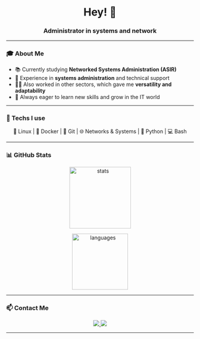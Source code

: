 <h1 align="center">Hey! 👋</h1>
<h3 align="center">Administrator in systems and network</h3>

---

### 🎓 About Me
- 📚 Currently studying **Networked Systems Administration (ASIR)**  
- 💼 Experience in **systems administration** and technical support  
- 👨‍🔧 Also worked in other sectors, which gave me **versatility and adaptability**  
- 🚀 Always eager to learn new skills and grow in the IT world  

---


### 🔧 Techs I use  
<p align="center">
  🐧 Linux | 🐳 Docker | 🔄 Git | 🌐 Networks & Systems | 🐍 Python | 💻 Bash
</p>

---

### 📊 GitHub Stats  
<p align="center">
  <img src="https://github-readme-stats.vercel.app/api?username=NBC0711-car&show_icons=true&theme=tokyonight" alt="stats" height="165"/>
</p>

<p align="center">
  <img src="https://github-readme-stats.vercel.app/api/top-langs/?username=NBC0711-car&layout=compact&theme=tokyonight" alt="languages" height="150"/>
</p>

---

### 📫 Contact Me  
<p align="center">
  <a href="mailto:nicolasbayacasal@gmail.com">
    <img src="https://img.shields.io/badge/Gmail-D14836?style=for-the-badge&logo=gmail&logoColor=white"/>
  </a>
  <a href="https://www.linkedin.com/in/nicol%C3%A1s-bay%C3%A1-casal-sansolini-37462b357/">
    <img src="https://img.shields.io/badge/LinkedIn-0A66C2?style=for-the-badge&logo=linkedin&logoColor=white"/>
  </a>
</p>

---

